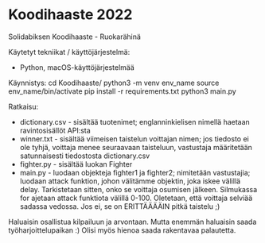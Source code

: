 # Koodihaaste 2022
Solidabiksen Koodihaaste - Ruokarähinä


Käytetyt tekniikat / käyttöjärjestelmä:

* Python, macOS-käyttöjärjestelmää 

Käynnistys:
	cd Koodihaaste/
	python3 -m venv env_name	source env_name/bin/activate 
	pip install -r requirements.txt 
	python3 main.py

Ratkaisu:

* dictionary.csv  - sisältää tuotenimet; englanninkielisen nimellä haetaan ravintosisällöt API:sta
* winner.txt - sisältää viimeisen taistelun voittajan nimen; jos tiedosto ei ole tyhjä, voittaja menee seuraavaan taisteluun, vastustaja määritetään satunnaisesti tiedostosta dictionary.csv
* fighter.py - sisältää luokan Fighter
* main.py - luodaan objekteja fighter1 ja fighter2; nimitetään vastustajia; luodaan attack funktion, johon välitämme objektin, joka iskee välillä delay. Tarkistetaan sitten, onko se voittaja osumisen jälkeen. Silmukassa for ajetaan attack funktiota välillä 0-100. Oletetaan, että voittaja selviää sadassa vedossa. Jos ei, se on ERITTÄÄÄÄIN pitkä taistelu ;)


Haluaisin osallistua kilpailuun ja arvontaan.
Mutta enemmän haluaisin saada työharjoittelupaikan :) 
Olisi myös hienoa saada rakentavaa palautetta.
